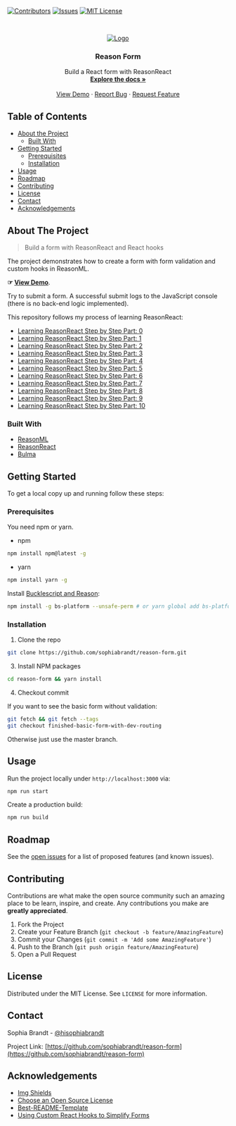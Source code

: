 <!-- PROJECT SHIELDS -->

[![Contributors][contributors-shield]][contributors-url]
[![Issues][issues-shield]][issues-url]
[![MIT License][license-shield]][license-url]

<!-- PROJECT LOGO -->
<br />
<p align="center">
  <a href="https://github.com/sophiabrandt/reason-form">
    <img src="logo.png" alt="Logo">
  </a>

  <h3 align="center">Reason Form</h3>

  <p align="center">
    Build a React form with ReasonReact
    <br />
    <a href="https://github.com/sophiabrandt/reason-form"><strong>Explore the docs »</strong></a>
    <br />
    <br />
    <a href="https://reason-form.firebaseapp.com">View Demo</a>
    ·
    <a href="https://github.com/sophiabrandt/reason-form/issues">Report Bug</a>
    ·
    <a href="https://github.com/sophiabrandt/reason-form/issues">Request Feature</a>
  </p>
</p>

<!-- TABLE OF CONTENTS -->

## Table of Contents

- [About the Project](#about-the-project)
  - [Built With](#built-with)
- [Getting Started](#getting-started)
  - [Prerequisites](#prerequisites)
  - [Installation](#installation)
- [Usage](#usage)
- [Roadmap](#roadmap)
- [Contributing](#contributing)
- [License](#license)
- [Contact](#contact)
- [Acknowledgements](#acknowledgements)

<!-- ABOUT THE PROJECT -->

## About The Project

> Build a form with ReasonReact and React hooks

The project demonstrates how to create a form with form validation and custom hooks in ReasonML.

**☞ [View Demo](https://reason-form.firebaseapp.com)**.

Try to submit a form. A successful submit logs to the JavaScript console (there is no back-end logic implemented).

This repository follows my process of learning ReasonReact:

- [Learning ReasonReact Step by Step Part: 0](https://dev.to/sophiabrandt/learning-reasonreact-step-by-step-part-0-48la)
- [Learning ReasonReact Step by Step Part: 1](https://dev.to/sophiabrandt/learning-reasonreact-step-by-step-part-1-15ih)
- [Learning ReasonReact Step by Step Part: 2](https://dev.to/sophiabrandt/learning-reasonreact-step-by-step-part-2-3h20)
- [Learning ReasonReact Step by Step Part: 3](https://dev.to/sophiabrandt/learning-reasonreact-step-by-step-part-3-2010)
- [Learning ReasonReact Step by Step Part: 4](https://dev.to/sophiabrandt/learning-reasonreact-step-by-step-part-4-114h)
- [Learning ReasonReact Step by Step Part: 5](https://dev.to/sophiabrandt/learning-reasonreact-step-by-step-part-5-m6l)
- [Learning ReasonReact Step by Step Part: 6](https://dev.to/sophiabrandt/learning-reasonreact-step-by-step-part-6-2mim)
- [Learning ReasonReact Step by Step Part: 7](https://dev.to/sophiabrandt/learning-reasonreact-step-by-step-part-7-12fg)
- [Learning ReasonReact Step by Step Part: 8](https://dev.to/sophiabrandt/learning-reasonreact-step-by-step-part-8-5f75)
- [Learning ReasonReact Step by Step Part: 9](https://dev.to/sophiabrandt/learning-reasonreact-step-by-step-part-9-4089)
- [Learning ReasonReact Step by Step Part: 10](https://dev.to/sophiabrandt/learning-reasonreact-step-by-step-part-10-2mpn)

### Built With

- [ReasonML](https://reasonml.github.io/)
- [ReasonReact](https://reasonml.github.io/reason-react/)
- [Bulma](https://bulma.io)

<!-- GETTING STARTED -->

## Getting Started

To get a local copy up and running follow these steps:

### Prerequisites

You need npm or yarn.

- npm

```sh
npm install npm@latest -g
```

- yarn

```sh
npm install yarn -g
```

Install [Bucklescript and Reason](https://reasonml.github.io/docs/en/installation):

```sh
npm install -g bs-platform --unsafe-perm # or yarn global add bs-platform --unsafe-perm
```

### Installation

1. Clone the repo

```sh
git clone https://github.com/sophiabrandt/reason-form.git
```

3. Install NPM packages

```sh
cd reason-form && yarn install
```

4. Checkout commit

If you want to see the basic form without validation:

```sh
git fetch && git fetch --tags
git checkout finished-basic-form-with-dev-routing
```

Otherwise just use the master branch.

<!-- USAGE EXAMPLES -->

## Usage

Run the project locally under `http://localhost:3000` via:

```sh
npm run start
```

Create a production build:

```sh
npm run build
```

<!-- ROADMAP -->

## Roadmap

See the [open issues](https://github.com/sophiabrandt/reason-form/issues) for a list of proposed features (and known issues).

<!-- CONTRIBUTING -->

## Contributing

Contributions are what make the open source community such an amazing place to be learn, inspire, and create. Any contributions you make are **greatly appreciated**.

1. Fork the Project
2. Create your Feature Branch (`git checkout -b feature/AmazingFeature`)
3. Commit your Changes (`git commit -m 'Add some AmazingFeature'`)
4. Push to the Branch (`git push origin feature/AmazingFeature`)
5. Open a Pull Request

<!-- LICENSE -->

## License

Distributed under the MIT License. See `LICENSE` for more information.

<!-- CONTACT -->

## Contact

Sophia Brandt - [@hisophiabrandt](https://twitter.com/hisophiabrandt)

Project Link: [https://github.com/sophiabrandt/reason-form](https://github.com/sophiabrandt/reason-form)

<!-- ACKNOWLEDGEMENTS -->

## Acknowledgements

- [Img Shields](https://shields.io)
- [Choose an Open Source License](https://choosealicense.com)
- [Best-README-Template](https://github.com/othneildrew/Best-README-Template/blob/master/README.md)
- [Using Custom React Hooks to Simplify Forms](https://upmostly.com/tutorials/using-custom-react-hooks-simplify-forms)

<!-- MARKDOWN LINKS & IMAGES -->
<!-- https://www.markdownguide.org/basic-syntax/#reference-style-links -->

[contributors-shield]: https://img.shields.io/github/contributors/sophiabrandt/reason-form.svg?style=flat-square
[contributors-url]: https://github.com/sophiabrandt/reason-form/graphs/contributors
[issues-shield]: https://img.shields.io/github/issues/sophiabrandt/reason-form.svg?style=flat-square
[issues-url]: https://github.com/sophiabrandt/reason-form/issues
[license-shield]: https://img.shields.io/github/license/sophiabrandt/reason-form.svg?style=flat-square
[license-url]: https://github.com/sophiabrandt/reason-form/blob/master/LICENSE.txt
